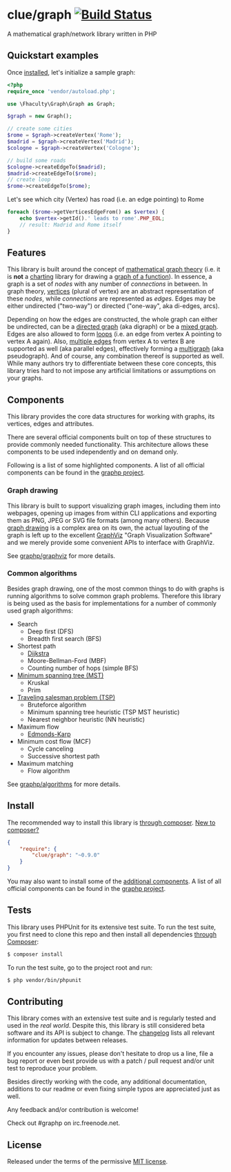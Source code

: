 # clue/graph [![Build Status](https://travis-ci.org/clue/graph.png?branch=master)](https://travis-ci.org/clue/graph)

A mathematical graph/network library written in PHP

## Quickstart examples

Once [installed](#install), let's initialize a sample graph:

````php
<?php
require_once 'vendor/autoload.php';

use \Fhaculty\Graph\Graph as Graph;

$graph = new Graph();

// create some cities
$rome = $graph->createVertex('Rome');
$madrid = $graph->createVertex('Madrid');
$cologne = $graph->createVertex('Cologne');

// build some roads
$cologne->createEdgeTo($madrid);
$madrid->createEdgeTo($rome);
// create loop
$rome->createEdgeTo($rome);
````

Let's see which city (Vertex) has road (i.e. an edge pointing) to Rome
````php
foreach ($rome->getVerticesEdgeFrom() as $vertex) {
    echo $vertex->getId().' leads to rome'.PHP_EOL;
    // result: Madrid and Rome itself
}
````

## Features

This library is built around the concept of [mathematical graph theory](https://en.wikipedia.org/wiki/Graph_theory) (i.e. it is **not** a [charting](http://en.wikipedia.org/wiki/Chart) library for drawing a [graph of a function](http://en.wikipedia.org/wiki/Graph_of_a_function)). In essence, a graph is a set of *nodes* with any number of *connections* in between. In graph theory, [vertices](http://en.wikipedia.org/wiki/Vertex_%28graph_theory%29) (plural of vertex) are an abstract representation of these *nodes*, while *connections* are represented as *edges*. Edges may be either undirected ("two-way") or directed ("one-way", aka di-edges, arcs).

Depending on how the edges are constructed, the whole graph can either be undirected, can be a [directed graph](http://en.wikipedia.org/wiki/Directed_graph) (aka digraph) or be a [mixed graph](https://en.wikipedia.org/wiki/Mixed_graph). Edges are also allowed to form [loops](http://en.wikipedia.org/wiki/Loop_%28graph_theory%29) (i.e. an edge from vertex A pointing to vertex A again). Also, [multiple edges](http://en.wikipedia.org/wiki/Multiple_edges) from vertex A to vertex B  are supported as well (aka parallel edges), effectively forming a [multigraph](http://en.wikipedia.org/wiki/Multigraph) (aka pseudograph). And of course, any combination thereof is supported as well. While many authors try to differentiate between these core concepts, this library tries hard to not impose any artificial limitations or assumptions on your graphs.

## Components

This library provides the core data structures for working with graphs, its vertices, edges and attributes.

There are several official components built on top of these structures to provide commonly needed functionality.
This architecture allows these components to be used independently and on demand only.

Following is a list of some highlighted components. A list of all official components can be found in the [graphp project](https://github.com/graphp).

### Graph drawing

This library is built to support visualizing graph images, including them into webpages, opening up images from within CLI applications and exporting them as PNG, JPEG or SVG file formats (among many others). Because [graph drawing](http://en.wikipedia.org/wiki/Graph_drawing) is a complex area on its own, the actual layouting of the graph is left up to the excellent [GraphViz](http://www.graphviz.org/) "Graph Visualization Software" and we merely provide some convenient APIs to interface with GraphViz.

See [graphp/graphviz](https://github.com/graphp/graphviz) for more details.

### Common algorithms

Besides graph drawing, one of the most common things to do with graphs is running algorithms to solve common graph problems.
Therefore this library is being used as the basis for implementations for a number of commonly used graph algorithms:

* Search
    * Deep first (DFS)
    * Breadth first search (BFS)
* Shortest path
    * [Dijkstra](https://en.wikipedia.org/wiki/Dijkstra%27s_algorithm)
    * Moore-Bellman-Ford (MBF)
    * Counting number of hops (simple BFS)
* [Minimum spanning tree (MST)](https://en.wikipedia.org/wiki/Minimum_spanning_tree)
    * Kruskal
    * Prim
* [Traveling salesman problem (TSP)](https://en.wikipedia.org/wiki/Travelling_salesman_problem)
    * Bruteforce algorithm
    * Minimum spanning tree heuristic (TSP MST heuristic)
    * Nearest neighbor heuristic (NN heuristic)
* Maximum flow
    * [Edmonds-Karp](https://en.wikipedia.org/wiki/Edmonds%E2%80%93Karp_algorithm)
* Minimum cost flow (MCF)
    * Cycle canceling
    * Successive shortest path
* Maximum matching
    * Flow algorithm

See [graphp/algorithms](https://github.com/graphp/algorithms) for more details.

## Install

The recommended way to install this library is [through composer](http://getcomposer.org). [New to composer?](http://getcomposer.org/doc/00-intro.md)

```JSON
{
    "require": {
        "clue/graph": "~0.9.0"
    }
}
```

You may also want to install some of the [additional components](#components).
A list of all official components can be found in the [graphp project](https://github.com/graphp).

## Tests

This library uses PHPUnit for its extensive test suite.
To run the test suite, you first need to clone this repo and then install all
dependencies [through Composer](https://getcomposer.org):

```bash
$ composer install
```

To run the test suite, go to the project root and run:

```bash
$ php vendor/bin/phpunit
```

## Contributing

This library comes with an extensive test suite and is regularly tested and used in the *real world*.
Despite this, this library is still considered beta software and its API is subject to change.
The [changelog](CHANGELOG.md) lists all relevant information for updates between releases.

If you encounter any issues, please don't hesitate to drop us a line, file a bug report or even best provide us with a patch / pull request and/or unit test to reproduce your problem.

Besides directly working with the code, any additional documentation, additions to our readme or even fixing simple typos are appreciated just as well.

Any feedback and/or contribution is welcome!

Check out #graphp on irc.freenode.net.

## License

Released under the terms of the permissive [MIT license](http://opensource.org/licenses/MIT).
